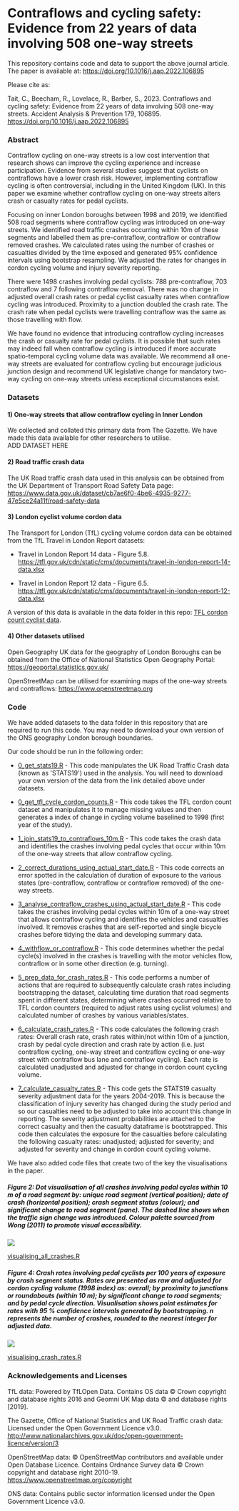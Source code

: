# Contraflows and cycling safety: Evidence from 22 years of data involving 508 one-way streets  

This repository contains code and data to support the above journal article. The paper is available at: https://doi.org/10.1016/j.aap.2022.106895 

Please cite as:   

Tait, C., Beecham, R., Lovelace, R., Barber, S., 2023. Contraflows and cycling safety: Evidence from 22 years of data involving 508 one-way streets. Accident Analysis & Prevention 179, 106895. https://doi.org/10.1016/j.aap.2022.106895



### Abstract  

Contraflow cycling on one-way streets is a low cost intervention that research shows can
improve the cycling experience and increase participation. Evidence from several studies
suggest that cyclists on contraflows have a lower crash risk. However, implementing contraflow
cycling is often controversial, including in the United Kingdom (UK). In this paper we examine
whether contraflow cycling on one-way streets alters crash or casualty rates for pedal cyclists.  

Focusing on inner London boroughs between 1998 and 2019, we identified 508 road segments
where contraflow cycling was introduced on one-way streets. We identified road traffic crashes
occurring within 10m of these segments and labelled them as pre-contraflow, contraflow or
contraflow removed crashes. We calculated rates using the number of crashes or casualties
divided by the time exposed and generated 95% confidence intervals using bootstrap
resampling. We adjusted the rates for changes in cordon cycling volume and injury severity
reporting.  

There were 1498 crashes involving pedal cyclists: 788 pre-contraflow, 703 contraflow and 7
following contraflow removal. There was no change in adjusted overall crash rates or pedal
cyclist casualty rates when contraflow cycling was introduced. Proximity to a junction doubled
the crash rate. The crash rate when pedal cyclists were travelling contraflow was the same as
those travelling with flow.  

We have found no evidence that introducing contraflow cycling increases the crash or casualty
rate for pedal cyclists. It is possible that such rates may indeed fall when contraflow cycling is
introduced if more accurate spatio-temporal cycling volume data was available. We recommend
all one-way streets are evaluated for contraflow cycling but encourage judicious junction design and recommend UK legislative change for mandatory two-way cycling on one-way streets unless exceptional circumstances exist.

### Datasets  

#### 1) One-way streets that allow contraflow cycling in Inner London
We collected and collated this primary data from The Gazette. We have made this data available for other researchers to utilise.  
ADD DATASET HERE


#### 2) Road traffic crash data
The UK Road traffic crash data used in this analysis can be obtained from the UK Department of Transport Road Safety Data page:
https://www.data.gov.uk/dataset/cb7ae6f0-4be6-4935-9277-47e5ce24a11f/road-safety-data  


#### 3) London cyclist volume cordon data
The Transport for London (TfL) cycling volume cordon data can be obtained from the TfL Travel in London Report datasets:  

- Travel in London Report 14 data - Figure 5.8.  https://tfl.gov.uk/cdn/static/cms/documents/travel-in-london-report-14-data.xlsx  

- Travel in London Report 12 data - Figure 6.5. https://tfl.gov.uk/cdn/static/cms/documents/travel-in-london-report-12-data.xlsx

A version of this data is available in the data folder in this repo: [TFL cordon count cyclist data](data/TFL_Cordon_data_1976_2020.csv).   

  

#### 4) Other datasets utilised
Open Geography UK data for the geography of London Boroughs can be obtained from the Office of National Statistics Open Geography Portal:
https://geoportal.statistics.gov.uk/

OpenStreetMap can be utilised for examining maps of the one-way streets and contraflows:
https://www.openstreetmap.org  



### Code
  
We have added datasets to the data folder in this repository that are required to run this code. You may need to download your own version of the ONS geography London borough boundaries.

Our code should be run in the following order:  

- [0_get_stats19.R](code/0_get_stats19.R) - This code manipulates the UK Road Traffic Crash data (known as 'STATS19') used in the analysis. You will need to download your own version of the data from the link detailed above under datasets.  

- [0_get_tfl_cycle_cordon_counts.R](code/0_get_tfl_cycle_cordon_counts.R) - This code takes the TFL cordon count dataset and manipulates it to manage missing values and then generates a index of change in cycling volume baselined to 1998 (first year of the study).

- [1_join_stats19_to_contraflows_10m.R](code/1_join_stats19_to_contraflows_10m.R) - This code takes the crash data and identifies the crashes involving pedal cycles that occur within 10m of the one-way streets that allow contraflow cycling.  

- [2_correct_durations_using_actual_start_date.R](code/2_correct_durations_using_actual_start_date.R) - This code corrects an error spotted in the calculation of duration of exposure to the various states (pre-contraflow, contraflow or contraflow removed) of the one-way streets.  

- [3_analyse_contraflow_crashes_using_actual_start_date.R](code/3_analyse_contraflow_crashes_using_actual_start_date.R) - This code takes the crashes involving pedal cycles within 10m of a one-way street that allows contraflow cycling and identifies the vehicles and casualties involved. It removes crashes that are self-reported and single bicycle crashes before tidying the data and developing summary data.  

- [4_withflow_or_contraflow.R](code/4_withflow_or_contraflow.R) - This code determines whether the pedal cycle(s) involved in the crashes is travelling with the motor vehicles flow, contraflow or in some other direction (e.g. turning).  

- [5_prep_data_for_crash_rates.R](code/5_prep_data_for_crash_rates.R) - This code performs a number of actions that are required to subsequently calculate crash rates including bootstrapping the dataset, calculating time duration that road segments spent in different states, determining where crashes occurred relative to TFL cordon counters (required to adjust rates using cyclist volumes) and calculated number of crashes by various variables/states.   

- [6_calculate_crash_rates.R](6_calculate_crash_rates.R) - This code calculates the following crash rates: Overall crash rate, crash rates within/not within 10m of a junction, crash by pedal cycle direction and crash rate by action (i.e. just contraflow cycling, one-way street and contraflow cycling or one-way street with contraflow bus lane and contraflow cycling). Each rate is calculated unadjusted and adjusted for change in cordon count cycling volume.    

- [7_calculate_casualty_rates.R](7_calculate_casualty_rates.R) - This code gets the STATS19 casualty severity adjustment data for the years 2004-2019. This is because the classification of injury severity has changed during the study period and so our casualties need to be adjusted to take into account this change in reporting.  The severity adjustment probabilities are attached to the correct casualty and then the casualty dataframe is bootstrapped. This code then calculates the exposure for the casualties before calculating the following casualty rates: unadjusted; adjusted for severity; and adjusted for severity and change in cordon count cycling volume.  

We have also added code files that create two of the key the visualisations in the paper.

##### Figure 2: Dot visualisation of all crashes involving pedal cycles within 10 m of a road segment by: unique road segment (vertical position); date of crash (horizontal position); crash segment status (colour); and significant change to road segment (pane). The dashed line shows when the traffic sign change was introduced. Colour palette sourced from Wong (2011) to promote visual accessibility.
![](figures/fig2.jpeg)  

[visualising_all_crashes.R](visualising_all_crashes.R)
  
  
##### Figure 4: Crash rates involving pedal cyclists per 100 years of exposure by crash segment status. Rates are presented as raw and adjusted for cordon cycling volume (1998 index) as: overall; by proximity to junctions or roundabouts (within 10 m); by significant change to road segments; and by pedal cycle direction. Visualisation shows point estimates for rates with 95 % confidence intervals generated by bootstrapping. n represents the number of crashes, rounded to the nearest integer for adjusted data.  

![](figures/fig4.jpeg)  

[visualising_crash_rates.R](visualising_crash_rates.R)






### Acknowledgements and Licenses

TfL data: Powered by TfLOpen Data.  Contains OS data © Crown copyright and database rights 2016 and Geomni UK Map data © and database rights [2019].  

The Gazette, Office of National Statistics and UK Road Traffic crash data: Licensed under the Open Government Licence v3.0. http://www.nationalarchives.gov.uk/doc/open-government-licence/version/3  

OpenStreetMap data: © OpenStreetMap contributors and available under Open Database Licence. Contains Ordnance Survey data © Crown copyright and database right 2010-19. https://www.openstreetmap.org/copyright  

ONS data: Contains public sector information licensed under the Open Government Licence v3.0. 
